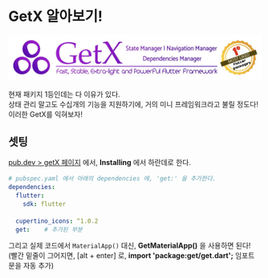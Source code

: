 # GetX 알아보기!

![getX](https://raw.githubusercontent.com/jonataslaw/getx-community/master/get.png)

현재 패키지 1등인데는 다 이유가 있다.  
상태 관리 말고도 수십개의 기능을 지원하기에, 거의 미니 프레임워크라고 불릴 정도다!  
이러한 GetX를 익혀보자!

## 셋팅

[pub.dev > getX 페이지](https://pub.dev/packages/get) 에서, **Installing** 에서 하란데로 한다.

```yaml
# pubspec.yaml 에서 아래의 dependencies 에, 'get:' 을 추가한다.
dependencies:
  flutter:
    sdk: flutter

  cupertino_icons: ^1.0.2
  get:    # 추가된 부분
``` 

그리고 실제 코드에서 ```MaterialApp()``` 대신, **GetMaterialApp()** 을 사용하면 된다!  
(빨간 밑줄이 그어지면, [alt + enter] 로, **import 'package:get/get.dart';** 임포트 문을 자동 추가) 


## 
